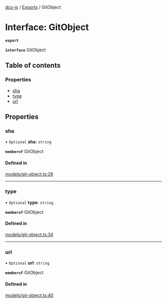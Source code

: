 [dcs-js](../README.md) / [Exports](../modules.md) / GitObject

# Interface: GitObject

**`export`**

**`interface`** GitObject

## Table of contents

### Properties

- [sha](GitObject.md#sha)
- [type](GitObject.md#type)
- [url](GitObject.md#url)

## Properties

### <a id="sha" name="sha"></a> sha

• `Optional` **sha**: `string`

**`memberof`** GitObject

#### Defined in

[models/git-object.ts:28](https://github.com/unfoldingWord/dcs-js/blob/dd84989/models/git-object.ts#L28)

___

### <a id="type" name="type"></a> type

• `Optional` **type**: `string`

**`memberof`** GitObject

#### Defined in

[models/git-object.ts:34](https://github.com/unfoldingWord/dcs-js/blob/dd84989/models/git-object.ts#L34)

___

### <a id="url" name="url"></a> url

• `Optional` **url**: `string`

**`memberof`** GitObject

#### Defined in

[models/git-object.ts:40](https://github.com/unfoldingWord/dcs-js/blob/dd84989/models/git-object.ts#L40)
